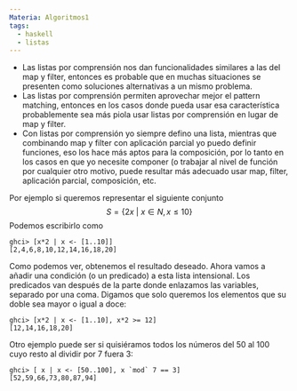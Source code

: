 ```yaml
---
Materia: Algoritmos1
tags:
  - haskell
  - listas
---
```

- Las listas por comprensión nos dan funcionalidades similares a las del map y filter, entonces es probable que en muchas situaciones se presenten como soluciones alternativas a un mismo problema.
- Las listas por comprensión permiten aprovechar mejor el pattern matching, entonces en los casos donde pueda usar esa característica probablemente sea más piola usar listas por comprensión en lugar de map y filter.
- Con listas por comprensión yo siempre defino una lista, mientras que combinando map y filter con aplicación parcial yo puedo definir funciones, eso los hace más aptos para la composición, por lo tanto en los casos en que yo necesite componer (o trabajar al nivel de función por cualquier otro motivo, puede resultar más adecuado usar map, filter, aplicación parcial, composición, etc.

Por ejemplo si queremos representar el siguiente conjunto 
$$
S = \{ 2x \ | \ x\in N, x\leq 10 \}
$$
Podemos escribirlo como
```ghci
ghci> [x*2 | x <- [1..10]]
[2,4,6,8,10,12,14,16,18,20]
```
Como podemos ver, obtenemos el resultado deseado. Ahora vamos a añadir una condición (o un predicado) a esta lista intensional. Los predicados van después de la parte donde enlazamos las variables, separado por una coma. Digamos que solo queremos los elementos que su doble sea mayor o igual a doce:
```ghci
ghci> [x*2 | x <- [1..10], x*2 >= 12]
[12,14,16,18,20]
```
Otro ejemplo puede ser si quisiéramos todos los números del 50 al 100 cuyo resto al dividir por 7 fuera 3:
```ghci
ghci> [ x | x <- [50..100], x `mod` 7 == 3]
[52,59,66,73,80,87,94]
```